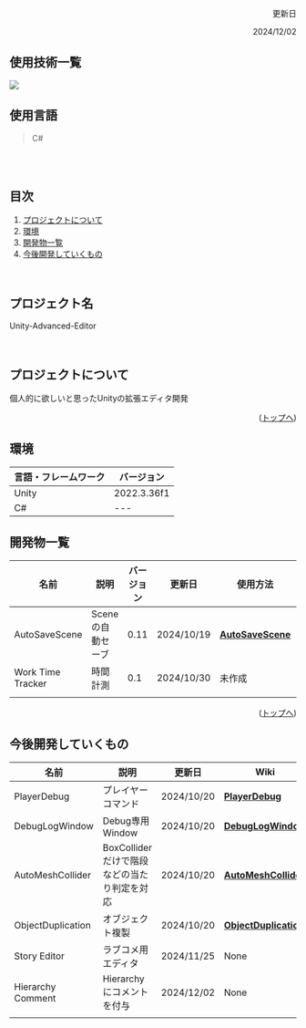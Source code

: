 <div id="top"></div>

<p align="right"> 更新日 </p>
<p align="right"> 2024/12/02 </p>

## 使用技術一覧

<img src="https://img.shields.io/badge/-unity-000000.svg?logo=unity&style=plastic">

## 使用言語
>C#
 <br />
 <br />

## 目次
1. [プロジェクトについて](#プロジェクトについて)
2. [環境](#環境)
3. [開発物一覧](#開発物一覧)
4. [今後開発していくもの](#今後開発していくもの)

<br />

## プロジェクト名

Unity-Advanced-Editor

<br />

<!-- プロジェクトについて -->

## プロジェクトについて

個人的に欲しいと思ったUnityの拡張エディタ開発


<p align="right">(<a href="#top">トップへ</a>)</p>







## 環境

<!-- 言語、フレームワーク、ミドルウェア、インフラの一覧とバージョンを記載 -->

| 言語・フレームワーク  | バージョン |
| --------------------- | ---------- |
| Unity                 | 2022.3.36f1  |
|C#                     |    ---     |


## 開発物一覧
| 名前  | 説明 | バージョン | 更新日 |使用方法|ダウンロード|
| --------------------- | ---------- | ---------- | ---------- |---------- |---------- |
| AutoSaveScene|Sceneの自動セーブ| 0.11 | 2024/10/19| <a href="../../wiki/AutoSaveScene"><strong>AutoSaveScene</strong></a>|<a href="https://github.com/koutake64/Unity-Advanced-Editor/releases/tag/AutoSaveV0.1.1"><strong>AutoSaveScene V0.1.1</strong></a>|
| Work Time Tracker|時間計測　   | 0.1 | 2024/10/30 |未作成||
|                     |            | | |||

<p align="right">(<a href="#top">トップへ</a>)</p>

## 今後開発していくもの
| 名前  | 説明 |  更新日 |Wiki|
| --------------------- | ---------- | ---------- | ---------- |
| PlayerDebug|プレイヤーコマンド| 2024/10/20| <a href="../../wiki/PlayerDebug"><strong>PlayerDebug</strong></a>|
| DebugLogWindow|Debug専用Window| 2024/10/20| <a href="../../wiki/DebugLogWindow"><strong>DebugLogWindow</strong></a>|
| AutoMeshCollider|BoxColliderだけで階段などの当たり判定を対応| 2024/10/20| <a href="../../wiki/AutoMeshCollider"><strong>AutoMeshCollider</strong></a>|
| ObjectDuplication|オブジェクト複製| 2024/10/20| <a href="../../wiki/ObjectDuplication"><strong>ObjectDuplication</strong></a>|
|Story Editor| ラブコメ用エディタ| 2024/11/25| None |
|Hierarchy Comment| Hierarchyにコメントを付与| 2024/12/02 | None |
||| | |
